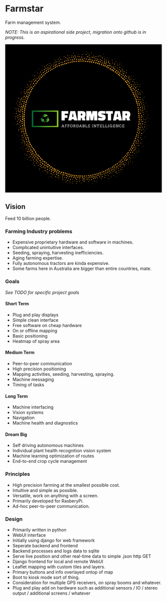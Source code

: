 # Farmstar
Farm management system.

*NOTE: This is an aspirational side project, migration onto github is in progress.*

![Logo v1.0](/docs/media/logojoy-01.1.png?raw=true)

## Vision
Feed 10 billion people.

### Farming Industry problems
- Expensive proprietary hardware and software in machines.
- Complicated unintuitive interfaces.
- Seeding, spraying, harvesting inefficiencies.
- Aging farming expertise.
- Fully autonomous tractors are kinda expensive.
- Some farms here in Australia are bigger than entire countries, mate.

### Goals
*See TODO for specific project goals*

#### Short Term
- Plug and play displays
- Simple clean interface
- Free software on cheap hardware
- On or offline mapping
- Basic positioning
- Heatmap of spray area

#### Medium Term
- Peer-to-peer communication
- High precision positioning
- Mapping activities, seeding, harvesting, spraying.
- Machine messaging
- Timing of tasks


#### Long Term
- Machine interfacing
- Vision systems
- Navigation
- Machine health and diagnostics


#### Dream Big
- Self driving autonomous machines
- Individual plant health recognition vision system
- Machine learning optimization of routes
- End-to-end crop cycle management

### Principles
- High precision farming at the smallest possible cost.
- Intuitive and simple as possible.
- Versatile, work on anything with a screen.
- Primarily developed for RasberyPi.
- Ad-hoc peer-to-peer communication.

### Design
- Primarily written in python
- WebUI interface
- Initially using django for web framework
- Seperate backend and frontend 
- Backend processes and logs data to sqlite
- Serve live position and other real-time data to simple .json http GET
- Django frontend for local and remote WebUI
- Leaflet mapping with custom tiles and layers.
- Primary buttons and info overlayed ontop of map
- Boot to kiosk mode sort of thing.
- Consideration for multiple GPS receivers, on spray booms and whatever.
- Plug and play add on hardware such as additional sensors / IO / stereo output / additional screens / whatever





